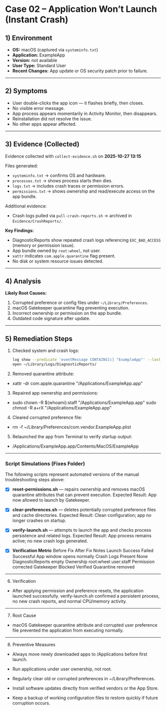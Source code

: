 # Case 02 – Application Won’t Launch (Instant Crash)

## 1) Environment
- **OS:** macOS (captured via `systeminfo.txt`)
- **Application:** ExampleApp
- **Version:** not available
- **User Type:** Standard User
- **Recent Changes:** App update or OS security patch prior to failure.

---

## 2) Symptoms
- User double-clicks the app icon — it flashes briefly, then closes.
- No visible error message.
- App process appears momentarily in Activity Monitor, then disappears.
- Reinstallation did not resolve the issue.
- No other apps appear affected.

---

## 3) Evidence (Collected)
Evidence collected with `collect-evidence.sh` on **2025-10-27 13:15**  

Files generated:
- `systeminfo.txt` → confirms OS and hardware.  
- `processes.txt` → shows process starts then dies.  
- `logs.txt` → includes crash traces or permission errors.  
- `permissions.txt` → shows ownership and read/execute access on the app bundle.  

Additional evidence:
- Crash logs pulled via `pull-crash-reports.sh` → archived in `Evidence/CrashReports/`.

**Key Findings:**
- DiagnosticReports show repeated crash logs referencing `EXC_BAD_ACCESS` (memory or permission issue).  
- App bundle owned by `root:wheel`, not user.  
- `xattr` indicates `com.apple.quarantine` flag present.  
- No disk or system resource issues detected.

---

## 4) Analysis
**Likely Root Causes:**
1. Corrupted preference or config files under `~/Library/Preferences`.  
2. macOS Gatekeeper quarantine flag preventing execution.  
3. Incorrect ownership or permission on the app bundle.  
4. Outdated code signature after update.

---

## 5) Remediation Steps
1. Checked system and crash logs:
   ```bash
   log show --predicate 'eventMessage CONTAINS[c] "ExampleApp"' --last 2h
   open ~/Library/Logs/DiagnosticReports/
2. Removed quarantine attribute:

- xattr -dr com.apple.quarantine "/Applications/ExampleApp.app"


3. Repaired app ownership and permissions:

- sudo chown -R $(whoami):staff "/Applications/ExampleApp.app"
sudo chmod -R a+rX "/Applications/ExampleApp.app"


4. Cleared corrupted preference file:

- rm -f ~/Library/Preferences/com.vendor.ExampleApp.plist


5. Relaunched the app from Terminal to verify startup output:

- /Applications/ExampleApp.app/Contents/MacOS/ExampleApp

---

### Script Simulations (Fixes Folder)

The following scripts represent automated versions of the manual troubleshooting steps above:

- [x] **reset-permissions.sh** — repairs ownership and removes macOS quarantine attributes that can prevent execution.
Expected Result: App now allowed to launch by Gatekeeper.

- [x] **clear-preferences.sh** — deletes potentially corrupted preference files and cache directories.
Expected Result: Clean configuration; app no longer crashes on startup.

- [x] **verify-launch.sh** — attempts to launch the app and checks process persistence and related logs.
Expected Result: App process remains active; no new crash logs generated.

- [x] **Verification Metric**	Before Fix	After Fix	Notes
Launch Success	Failed	Successful	App window opens normally
Crash Logs	Present	None	DiagnosticReports empty
Ownership	root:wheel	user:staff	Permission corrected
Gatekeeper	Blocked	Verified	Quarantine removed

---

6) Verification

- After applying permission and preference resets, the application launched successfully.
verify-launch.sh confirmed a persistent process, no new crash reports, and normal CPU/memory activity.

---

7) Root Cause

- macOS Gatekeeper quarantine attribute and corrupted user preference file prevented the application from executing normally.

---

8) Preventive Measures

- Always move newly downloaded apps to /Applications before first launch.

- Run applications under user ownership, not root.

- Regularly clear old or corrupted preferences in ~/Library/Preferences.

- Install software updates directly from verified vendors or the App Store.

- Keep a backup of working configuration files to restore quickly if future corruption occurs.
